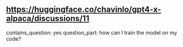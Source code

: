 ## https://huggingface.co/chavinlo/gpt4-x-alpaca/discussions/11

contains_question: yes
question_part: how can I train the model on my code?